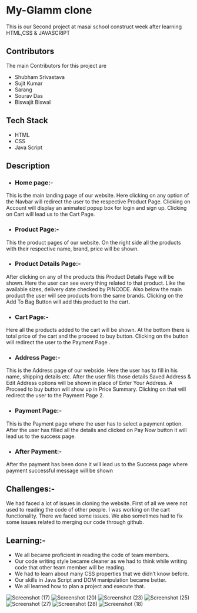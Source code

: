 # My-Glamm clone

This is our Second project at masai school construct week after learning HTML,CSS & JAVASCRIPT

## Contributors

The main Contributors for this project are 
- Shubham Srivastava
 - Sujit Kumar
 - Sarang
 - Sourav Das
 - Biswajit Biswal

 ## Tech Stack
 - HTML
 - CSS
 - Java Script

## Description

- ### Home page:-
This is the main landing page of our website. 
Here clicking on any option of the Navbar 
will redirect the user to the respective 
Product Page. 
Clicking on Account will display an animated 
popup box for login and sign up. 
Clicking on Cart will  lead us to the Cart Page.

- ### Product Page:-
 This the product pages of our website. 
 On the right side all the products with 
 their respective name, 
 brand, price will be shown. 

  - ### Product Details Page:-
  After clicking on any of the products this Product Details Page will be shown. Here the user can see every thing related to that product. Like the available sizes, delivery date checked by PINCODE. Also below the main product the user will see products from the same brands. Clicking on the Add To Bag Button will add this product to the cart.

  - ###  Cart Page:-
  Here all the products added to the cart will be shown. At the bottom there is total price of the cart and the proceed to buy button. Clicking on the button will redirect the user to the Payment Page .

  - ###  Address Page:-
  This is the Address  page of our webside. 
  Here the user has to fill in his name, 
  shipping details etc. 
  After the user fills those details 
  Saved Address & Edit Address options will be shown in place of Enter Your Address. A Proceed to buy button will show up in Price Summary. Clicking on that will redirect the user to the Payment Page 2.
  
  - ### Payment Page:-
   This is the Payment page where the 
   user has to select a payment option. 
   After the user has filled all the 
   details and clicked on Pay Now button it will lead us to the success page.
  
   - ###  After Payment:-
   After the payment has been done 
   it will lead us to the Success page where payment 
   successful message will be shown
   ## Challenges:-
   We had faced a lot of issues in cloning the website. First of all we were not used to reading the code of other people. I was working on the cart functionality. There we faced some issues. We also sometimes had to fix some issues related to merging our code through github.

   ## Learning:-
   - We all became proficient in reading the code of team members.
- Our code writing style became cleaner as we had to think while writing code that other team member will be reading.
- We had to learn about many CSS properties that we didn’t know before.
- Our skills in Java Script and DOM manipulation became better.
- We all learned how to plan a project and execute that.

![Screenshot (17)](https://user-images.githubusercontent.com/72076630/141668396-44a19b12-0a97-4859-bf97-1610b705de94.png)
![Screenshot (20)](https://user-images.githubusercontent.com/72076630/141668418-431134c3-c133-475f-baa6-866143565ee8.png)
![Screenshot (23)](https://user-images.githubusercontent.com/72076630/141668420-1df83a2b-74a5-49a1-98da-d3a81f885f12.png)
![Screenshot (25)](https://user-images.githubusercontent.com/72076630/141668422-fe85110d-18b3-422a-b087-d15e62b8c8ad.png)
![Screenshot (27)](https://user-images.githubusercontent.com/72076630/141668423-07ba0d24-a2ef-4fd7-8948-2663c50d4a2e.png)
![Screenshot (28)](https://user-images.githubusercontent.com/72076630/141668425-c138495c-e010-4026-9106-08ebc10ff0e3.png)
![Screenshot (18)](https://user-images.githubusercontent.com/72076630/141668427-bb415048-04d4-4948-9be5-eff59b16fd8d.png)
